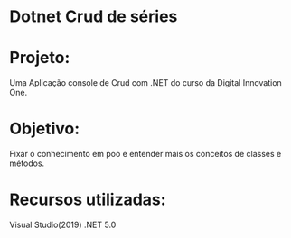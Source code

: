  #                                                  Dotnet Crud de séries
# Projeto: 
Uma Aplicação console de Crud com .NET do curso da Digital Innovation One.
# Objetivo:
Fixar o conhecimento em poo e entender mais os conceitos de classes e métodos.
# Recursos utilizadas:
Visual Studio(2019)
.NET 5.0
